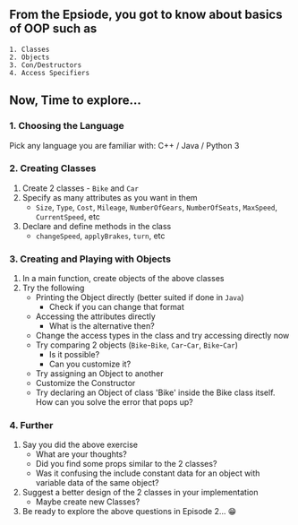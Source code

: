## From the Epsiode, you got to know about basics of OOP such as
	1. Classes
	2. Objects
	3. Con/Destructors
	4. Access Specifiers

## Now, Time to explore...

### 1. Choosing the Language
Pick any language you are familiar with: C++ / Java / Python 3

### 2. Creating Classes
1. Create 2 classes - `Bike` and `Car`
2. Specify as many attributes as you want in them
	- `Size`, `Type`, `Cost`, `Mileage`, `NumberOfGears`, `NumberOfSeats`, `MaxSpeed`, `CurrentSpeed`, etc
3. Declare and define methods in the class
	- `changeSpeed`, `applyBrakes`, `turn`, etc

### 3. Creating and Playing with Objects
1. In a main function, create objects of the above classes
2. Try the following
	- Printing the Object directly (better suited if done in `Java`)
		- Check if you can change that format
	- Accessing the attributes directly
		- What is the alternative then?
	- Change the access types in the class and try accessing directly now
	- Try comparing 2 objects (`Bike`-`Bike`, `Car`-`Car`, `Bike`-`Car`)
		- Is it possible?
		- Can you customize it?
	- Try assigning an Object to another
	- Customize the Constructor
	- Try declaring an Object of class 'Bike' inside the Bike class itself. How can you solve the error that pops up?

### 4. Further
1. Say you did the above exercise
	- What are your thoughts?
	- Did you find some props similar to the 2 classes?
	- Was it confusing the include constant data for an object with variable data of the same object?
2. Suggest a better design of the 2 classes in your implementation
	- Maybe create new Classes?
3. Be ready to explore the above questions in Episode 2... 😁
